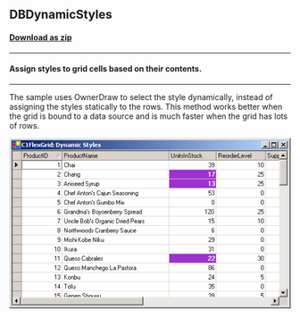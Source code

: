 ## DBDynamicStyles
#### [Download as zip](https://grapecity.github.io/DownGit/#/home?url=https://github.com/GrapeCity/ComponentOne-WinForms-Samples/tree/master/NetFramework\FlexGrid\CS\DBDynamicStyles)
____
#### Assign styles to grid cells based on their contents.
____
The sample uses OwnerDraw to select the style dynamically, instead of assigning the styles statically to the rows.
This method works better when the grid is bound to a data source and is much faster when the grid has lots of rows.

![screenshot](screenshot.png)
